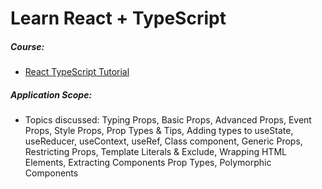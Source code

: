 # Learn React + TypeScript

##### Course:

- [React TypeScript Tutorial](https://www.youtube.com/watch?v=TiSGujM22OI&list=PLC3y8-rFHvwi1AXijGTKM0BKtHzVC-LSK&index=1)

##### Application Scope:

- Topics discussed: Typing Props, Basic Props, Advanced Props, Event Props, Style Props, Prop Types & Tips, Adding types to useState, useReducer, useContext, useRef, Class component, Generic Props, Restricting Props, Template Literals & Exclude, Wrapping HTML Elements, Extracting Components Prop Types, Polymorphic Components
